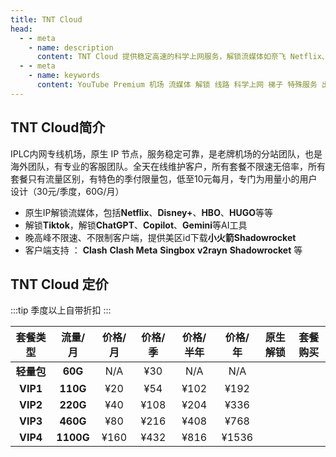 ```yaml
---
title: TNT Cloud
head:
  - - meta
    - name: description
      content: TNT Cloud 提供稳定高速的科学上网服务，解锁流媒体如奈飞 Netflix、HBO Max、Disney+等，支持多平台设备，适用于出国服务、流媒体加速及个人/企业定制服务。
  - - meta
    - name: keywords
      content: YouTube Premium 机场 流媒体 解锁 线路 科学上网 梯子 特殊服务 出国服务 奈飞 Netflix 迪士尼 YouTube 油管 hulu FlyingBird 青云梯 HBO Max Spotify 奈飞小铺 银河录像局 飞兔云 TNT Cloud
---
```


<!-- :::tip TNT Cloud 2025五一特惠！！！

- 全套餐推出8折优惠，优惠码：**`MayDay80`**
- 商店套餐月付以上自带折扣，配合优惠码购买可以享受折上折，3年付更可享受**4.8**折优惠，心动不如行动
- 季付限量包不参与活动

:::
<Links :items="[
{ name: 'TNT Cloud 新人特惠85折！', desc: '活动即日起至2025年5月10号23时59分', image:'https://i.theojs.cn/docs/TNT.webp',link: 'https://itheo.top/tnt' },
]" /> -->

## TNT Cloud简介 <Pill name="TNT Cloud官网" link="https://itheo.top/tnt" image="https://i.theojs.cn/docs/TNT.webp" />

IPLC内网专线机场，原生 IP 节点，服务稳定可靠，是老牌机场的分站团队，也是海外团队，有专业的客服团队。全天在线维护客户，所有套餐不限速无倍率，所有套餐只有流量区别，有特色的季付限量包，低至10元每月，专门为用量小的用户设计（30元/季度，60G/月）

- <iconify-icon icon="fa:check-square" style="color: var(--vp-c-green-1)" alt="check"></iconify-icon> 原生IP解锁流媒体，包括**Netflix**、**Disney+**、**HBO**、**HUGO**等等
- <iconify-icon icon="fa:check-square" style="color: var(--vp-c-green-1)" alt="check"></iconify-icon> 解锁**Tiktok**，解锁**ChatGPT**、**Copilot**、**Gemini**等AI工具
- <iconify-icon icon="fa:check-square" style="color: var(--vp-c-green-1)" alt="check"></iconify-icon> 晚高峰不限速、不限制客户端，提供美区id下载**小火箭Shadowrocket**
- <iconify-icon icon="fa:check-square" style="color: var(--vp-c-green-1)" alt="check"></iconify-icon> 客户端支持 ： **Clash** **Clash Meta** **Singbox** **v2rayn** **Shadowrocket** 等

## TNT Cloud 定价

:::tip
季度以上自带折扣
:::

|  套餐类型  |  流量/月  | 价格/月 | 价格/季 | 价格/半年 | 价格/年 |                                              原生解锁                                               | 套餐购买                                       |
| :--------: | :-------: | :-----: | :-----: | :-------: | :-----: | :-------------------------------------------------------------------------------------------------: | ---------------------------------------------- |
| **轻量包** |  **60G**  |   N/A   |   ¥30   |    N/A    |   N/A   | <iconify-icon icon="fa:check-square" style="color: var(--vp-c-green-1)" alt="check"></iconify-icon> | [<Badge text="购买" />](https://itheo.top/tnt) |
|  **VIP1**  | **110G**  |   ¥20   |   ¥54   |   ¥102    |  ¥192   | <iconify-icon icon="fa:check-square" style="color: var(--vp-c-green-1)" alt="check"></iconify-icon> | [<Badge text="购买" />](https://itheo.top/tnt) |
|  **VIP2**  | **220G**  |   ¥40   |  ¥108   |   ¥204    |  ¥336   | <iconify-icon icon="fa:check-square" style="color: var(--vp-c-green-1)" alt="check"></iconify-icon> | [<Badge text="购买" />](https://itheo.top/tnt) |
|  **VIP3**  | **460G**  |   ¥80   |  ¥216   |   ¥408    |  ¥768   | <iconify-icon icon="fa:check-square" style="color: var(--vp-c-green-1)" alt="check"></iconify-icon> | [<Badge text="购买" />](https://itheo.top/tnt) |
|  **VIP4**  | **1100G** |  ¥160   |  ¥432   |   ¥816    |  ¥1536  | <iconify-icon icon="fa:check-square" style="color: var(--vp-c-green-1)" alt="check"></iconify-icon> | [<Badge text="购买" />](https://itheo.top/tnt) |
